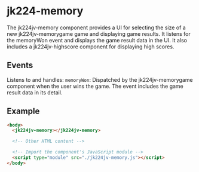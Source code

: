 # jk224-memory

The jk224jv-memory component provides a UI for selecting the size of a new jk224jv-memorygame game and displaying game results. It listens for the memoryWon event and displays the game result data in the UI. It also includes a jk224jv-highscore component for displaying high scores.

## Events

Listens to and handles:
`memoryWon`: Dispatched by the jk224jv-memorygame component when the user wins the game. The event includes the game result data in its detail.

## Example

```HTML
<body>
  <jk224jv-memory></jk224jv-memory>

  <!-- Other HTML content -->

  <!-- Import the component's JavaScript module -->
  <script type="module" src="./jk224jv-memory.js"></script>
</body>
```
